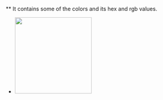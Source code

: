 ** It contains some of the colors and its hex and rgb values.


- <img src="../notes/css-colors/Color-Names-—-HTML-Color-Codes.png" width="200" height=auto>
